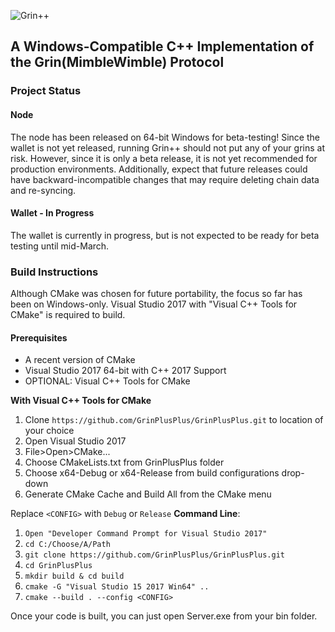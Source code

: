 ![Grin++](https://github.com/GrinPlusPlus/GrinPlusPlus/blob/master/Logo.png "Grin++")
## A Windows-Compatible C++ Implementation of the Grin(MimbleWimble) Protocol

### Project Status
#### Node
The node has been released on 64-bit Windows for beta-testing! Since the wallet is not yet released, running Grin++ should not put any of your grins at risk.
However, since it is only a beta release, it is not yet recommended for production environments. Additionally, expect that future releases could have backward-incompatible changes that may require deleting chain data and re-syncing.

#### Wallet - In Progress
The wallet is currently in progress, but is not expected to be ready for beta testing until mid-March.

### Build Instructions

Although CMake was chosen for future portability, the focus so far has been on Windows-only. Visual Studio 2017 with "Visual C++ Tools for CMake" is required to build.

#### Prerequisites
* A recent version of CMake
* Visual Studio 2017 64-bit with C++ 2017 Support
* OPTIONAL: Visual C++ Tools for CMake

**With Visual C++ Tools for CMake**
1. Clone `https://github.com/GrinPlusPlus/GrinPlusPlus.git` to location of your choice
2. Open Visual Studio 2017
3. File>Open>CMake...
4. Choose CMakeLists.txt from GrinPlusPlus folder
5. Choose x64-Debug or x64-Release from build configurations drop-down
6. Generate CMake Cache and Build All from the CMake menu

Replace `<CONFIG>` with `Debug` or `Release`
**Command Line**:
1. ```Open "Developer Command Prompt for Visual Studio 2017"```
2. ```cd C:/Choose/A/Path```
3. ```git clone https://github.com/GrinPlusPlus/GrinPlusPlus.git```
4. ```cd GrinPlusPlus```
5. ```mkdir build & cd build```
6. ```cmake -G "Visual Studio 15 2017 Win64" ..```
7. ```cmake --build . --config <CONFIG>```

Once your code is built, you can just open Server.exe from your bin folder.